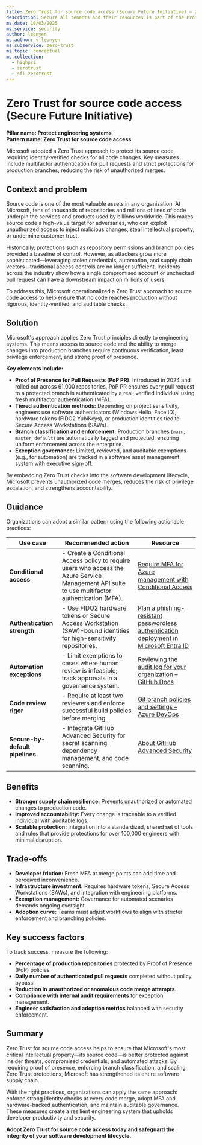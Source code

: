 ```yaml
---
title: Zero Trust for source code access (Secure Future Initiative) – Zero Trust 
description: Secure all tenants and their resources is part of the Protect engineering systems pillar of the Secure Future Initiative (SFI), which focuses on reducing attack surface and lateral movement risk by enforcing strict tenant governance, modernizing platform dependencies, and isolating production access. It emphasizes Zero Trust by default, ensuring that every tenant, system, and user operates under minimum necessary access and hardened boundaries. 
ms.date: 10/03/2025
ms.service: security
author: leonyen
ms.author: v-leonyen
ms.subservice: zero-trust
ms.topic: conceptual
ms.collection:
  - highpri
  - zerotrust
  - sfi-zerotrust
---
```


# Zero Trust for source code access (Secure Future Initiative)

**Pillar name: Protect engineering systems**<br />
**Pattern name: Zero Trust for source code access**

Microsoft adopted a Zero Trust approach to protect its source code, requiring identity-verified checks for all code changes. Key measures include multifactor authentication for pull requests and strict protections for production branches, reducing the risk of unauthorized merges.

## Context and problem
Source code is one of the most valuable assets in any organization. At Microsoft, tens of thousands of repositories and millions of lines of code underpin the services and products used by billions worldwide. This makes source code a high-value target for adversaries, who can exploit unauthorized access to inject malicious changes, steal intellectual property, or undermine customer trust.

Historically, protections such as repository permissions and branch policies provided a baseline of control. However, as attackers grow more sophisticated—leveraging stolen credentials, automation, and supply chain vectors—traditional access controls are no longer sufficient. Incidents across the industry show how a single compromised account or unchecked pull request can have a downstream impact on millions of users. 

To address this, Microsoft operationalized a Zero Trust approach to source code access to help ensure that no code reaches production without rigorous, identity-verified, and auditable checks.

## Solution

Microsoft's approach applies Zero Trust principles directly to engineering systems. This means access to source code and the ability to merge changes into production branches require continuous verification, least privilege enforcement, and strong proof of presence.

**Key elements include:**

- **Proof of Presence for Pull Requests (PoP PR):** Introduced in 2024 and rolled out across 61,000 repositories, PoP PR ensures every pull request to a protected branch is authenticated by a real, verified individual using fresh multifactor authentication (MFA).  
- **Tiered authentication methods:** Depending on project sensitivity, engineers use software authenticators (Windows Hello, Face ID), hardware tokens (FIDO2 YubiKeys), or production identities tied to Secure Access Workstations (SAWs).  
- **Branch classification and enforcement:** Production branches (`main`, `master`, `default`) are automatically tagged and protected, ensuring uniform enforcement across the enterprise.  
- **Exception governance:** Limited, reviewed, and auditable exemptions (e.g., for automation) are tracked in a software asset management system with executive sign-off.  

By embedding Zero Trust checks into the software development lifecycle, Microsoft prevents unauthorized code merges, reduces the risk of privilege escalation, and strengthens accountability.
  

## Guidance
Organizations can adopt a similar pattern using the following actionable practices:

| **Use case** | **Recommended action** | **Resource** |
|---------------|------------------------|----------------|
| **Conditional access** | - Create a Conditional Access policy to require users who access the Azure Service Management API suite to use multifactor authentication (MFA). | [Require MFA for Azure management with Conditional Access](/entra/identity/conditional-access/policy-old-require-mfa-azure-mgmt) |
| **Authentication strength** | - Use FIDO2 hardware tokens or Secure Access Workstation (SAW)-bound identities for high-sensitivity repositories. | [Plan a phishing-resistant passwordless authentication deployment in Microsoft Entra ID](/entra/identity/authentication/how-to-deploy-phishing-resistant-passwordless-authentication) |
| **Automation exceptions** | - Limit exemptions to cases where human review is infeasible; track approvals in a governance system. | [Reviewing the audit log for your organization – GitHub Docs](https://docs.github.com/en/organizations/keeping-your-organization-secure/managing-security-settings-for-your-organization/reviewing-the-audit-log-for-your-organization) |
| **Code review rigor** | - Require at least two reviewers and enforce successful build policies before merging. | [Git branch policies and settings – Azure DevOps](/azure/devops/repos/git/branch-policies) |
| **Secure-by-default pipelines** | - Integrate GitHub Advanced Security for secret scanning, dependency management, and code scanning. | [About GitHub Advanced Security](https://docs.github.com/en/get-started/learning-about-github/about-github-advanced-security) |


## Benefits 
- **Stronger supply chain resilience:** Prevents unauthorized or automated changes to production code.  
- **Improved accountability:** Every change is traceable to a verified individual with auditable logs.  
- **Scalable protection:** Integration into a standardized, shared set of tools and rules that provide protections for over 100,000 engineers with minimal disruption.  

## Trade-offs 
- **Developer friction:** Fresh MFA at merge points can add time and perceived inconvenience.  
- **Infrastructure investment:** Requires hardware tokens, Secure Access Workstations (SAWs), and integration with engineering platforms.  
- **Exemption management:** Governance for automated scenarios demands ongoing oversight.  
- **Adoption curve:** Teams must adjust workflows to align with stricter enforcement and branching policies.  

## Key success factors

To track success, measure the following:

- **Percentage of production repositories** protected by Proof of Presence (PoP) policies.  
- **Daily number of authenticated pull requests** completed without policy bypass.  
- **Reduction in unauthorized or anomalous code merge attempts.**  
- **Compliance with internal audit requirements** for exception management.  
- **Engineer satisfaction and adoption metrics** balanced with security enforcement.  

## Summary

Zero Trust for source code access helps to ensure that Microsoft's most critical intellectual property—its source code—is better protected against insider threats, compromised credentials, and automated attacks. By requiring proof of presence, enforcing branch classification, and scaling Zero Trust protections, Microsoft has strengthened its entire software supply chain.

With the right practices, organizations can apply the same approach: enforce strong identity checks at every code merge, adopt MFA and hardware-backed authentication, and maintain auditable governance. These measures create a resilient engineering system that upholds developer productivity and security.

**Adopt Zero Trust for source code access today and safeguard the integrity of your software development lifecycle.**
